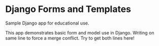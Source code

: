 # Django Forms and Templates
Sample Django app for educational use.

This app demonstrates basic form and model use in Django.
Writing on same line to force a merge conflict.  Try to get both lines here!